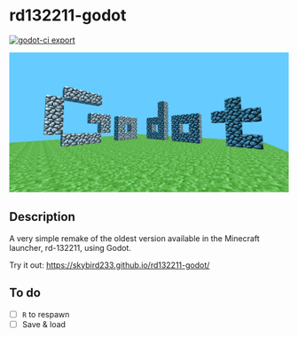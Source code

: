 # rd132211-godot

[![godot-ci export](https://github.com/SkyBird233/rd132211-godot/actions/workflows/godot-ci.yml/badge.svg)](https://github.com/SkyBird233/rd132211-godot/actions/workflows/godot-ci.yml) 

![Screenshot](screenshot.png)

## Description

A very simple remake of the oldest version available in the Minecraft launcher, rd-132211, using Godot.

Try it out: https://skybird233.github.io/rd132211-godot/

## To do
- [ ] `R` to respawn
- [ ] Save & load